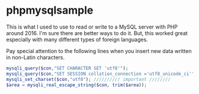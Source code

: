 # phpmysqlsample
This is what I used to use to read or write to a MySQL server with PHP around 2016.
I'm sure there are better ways to do it. But, this worked great especially with many different types of foreign languages.

Pay special attention to the following lines when you insert new data written in non-Latin characters.

```PHP
mysqli_query($con,"SET CHARACTER SET 'utf8'");
mysqli_query($con,"SET SESSION collation_connection ='utf8_unicode_ci'");
mysqli_set_charset($con,"utf8"); ////////// important ////////
$area = mysqli_real_escape_string($con, trim($area));
```

